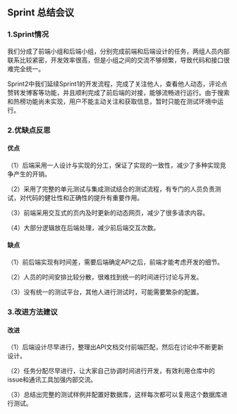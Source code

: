 ## Sprint 总结会议

### 1.Sprint情况

我们分成了前端小组和后端小组，分别完成前端和后端设计的任务，两组人员内部联系比较紧密，开发效率很高，但是小组之间的交流不够频繁，导致代码和接口很难完全统一。

Sprint2中我们延续Sprint1的开发流程，完成了关注他人，查看他人动态，评论点赞转发博客等功能，并且顺利完成了前后端的对接，能够流畅进行运行。由于搜索和热榜功能尚未实现，用户不能主动关注和获取信息，暂时只能在测试环境中运行。
### 2.优缺点反思
#### 优点

（1）后端采用一人设计与实现的分工，保证了实现的一致性，减少了多种实现竞争产生的开销。

（2）采用了完整的单元测试与集成测试结合的测试流程，有专门的人员负责测试，对代码的健壮性和正确性的提升有重要作用。

（3）前端采用交互式的页内及时更新的动态网页，减少了很多请求内容。

（4）大部分逻辑放在后端处理，减少前后端交互次数。

#### 缺点

（1）前后端实现有时间差，需要后端确定API之后，前端才能考虑开发的细节。

（2）人员的时间安排比较分散，很难找到统一的时间进行讨论与开发。

（3）没有统一的测试平台，其他人进行测试时，可能需要繁杂的配置。

### 3.改进方法建议
#### 改进

（1）后端设计尽早进行，整理出API文档交付前端匹配，然后在讨论中不断更新设计。

（2）任务分配尽早进行，让大家自己协调时间进行开发，有效利用仓库中的issue和通讯工具加强内部交流。

（3）总结出完整的测试样例并配置好数据库，这样每次都可以复用这个数据库进行测试。